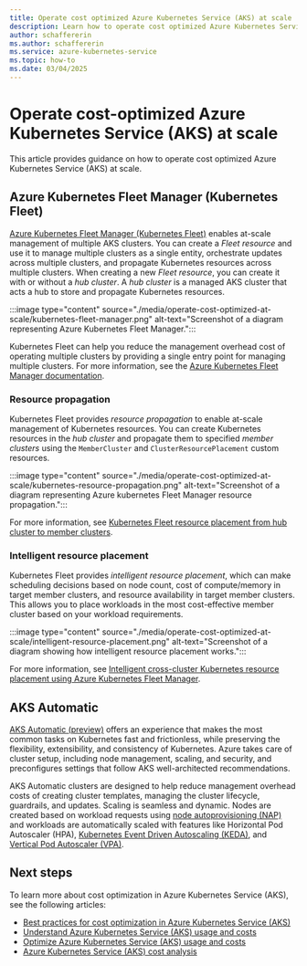 ```yaml
---
title: Operate cost optimized Azure Kubernetes Service (AKS) at scale
description: Learn how to operate cost optimized Azure Kubernetes Service (AKS) at scale.
author: schaffererin
ms.author: schaffererin
ms.service: azure-kubernetes-service
ms.topic: how-to
ms.date: 03/04/2025
---
```


# Operate cost-optimized Azure Kubernetes Service (AKS) at scale

This article provides guidance on how to operate cost optimized Azure Kubernetes Service (AKS) at scale.

## Azure Kubernetes Fleet Manager (Kubernetes Fleet)

[Azure Kubernetes Fleet Manager (Kubernetes Fleet)](/azure/kubernetes-fleet/overview) enables at-scale management of multiple AKS clusters. You can create a *Fleet resource* and use it to manage multiple clusters as a single entity, orchestrate updates across multiple clusters, and propagate Kubernetes resources across multiple clusters. When creating a new *Fleet resource*, you can create it with or without a *hub cluster*. A *hub cluster* is a managed AKS cluster that acts a hub to store and propagate Kubernetes resources.

:::image type="content" source="./media/operate-cost-optimized-at-scale/kubernetes-fleet-manager.png" alt-text="Screenshot of a diagram representing Azure Kubernetes Fleet Manager.":::

Kubernetes Fleet can help you reduce the management overhead cost of operating multiple clusters by providing a single entry point for managing multiple clusters. For more information, see the [Azure Kubernetes Fleet Manager documentation](/azure/kubernetes-fleet/).

### Resource propagation

Kubernetes Fleet provides *resource propagation* to enable at-scale management of Kubernetes resources. You can create Kubernetes resources in the *hub cluster* and propagate them to specified *member clusters* using the `MemberCluster` and `ClusterResourcePlacement` custom resources.

:::image type="content" source="./media/operate-cost-optimized-at-scale/kubernetes-resource-propagation.png" alt-text="Screenshot of a diagram representing Azure kubernetes Fleet Manager resource propagation.":::

For more information, see [Kubernetes Fleet resource placement from hub cluster to member clusters](/azure/kubernetes-fleet/concepts-resource-propagation).

### Intelligent resource placement

Kubernetes Fleet provides *intelligent resource placement*, which can make scheduling decisions based on node count, cost of compute/memory in target member clusters, and resource availability in target member clusters. This allows you to place workloads in the most cost-effective member cluster based on your workload requirements.

:::image type="content" source="./media/operate-cost-optimized-at-scale/intelligent-resource-placement.png" alt-text="Screenshot of a diagram showing how intelligent resource placement works.":::

For more information, see [Intelligent cross-cluster Kubernetes resource placement using Azure Kubernetes Fleet Manager](/azure/kubernetes-fleet/intelligent-resource-placement).

## AKS Automatic

[AKS Automatic (preview)](./intro-aks-automatic.md) offers an experience that makes the most common tasks on Kubernetes fast and frictionless, while preserving the flexibility, extensibility, and consistency of Kubernetes. Azure takes care of cluster setup, including node management, scaling, and security, and preconfigures settings that follow AKS well-architected recommendations.

AKS Automatic clusters are designed to help reduce management overhead costs of creating cluster templates, managing the cluster lifecycle, guardrails, and updates. Scaling is seamless and dynamic. Nodes are created based on workload requests using [node autoprovisioning (NAP)](./node-autoprovision.md) and workloads are automatically scaled with features like Horizontal Pod Autoscaler (HPA), [Kubernetes Event Driven Autoscaling (KEDA)](./keda-about.md), and [Vertical Pod Autoscaler (VPA)](./vertical-pod-autoscaler.md).

## Next steps

To learn more about cost optimization in Azure Kubernetes Service (AKS), see the following articles:

- [Best practices for cost optimization in Azure Kubernetes Service (AKS)](./best-practices-cost.md)
- [Understand Azure Kubernetes Service (AKS) usage and costs](./understand-aks-costs.md)
- [Optimize Azure Kubernetes Service (AKS) usage and costs](./optimize-aks-costs.md)
- [Azure Kubernetes Service (AKS) cost analysis](./cost-analysis.md)
